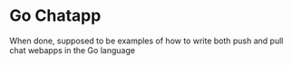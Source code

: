 Go Chatapp
===========

When done, supposed to be examples of how to write both push and pull chat webapps in the Go language
